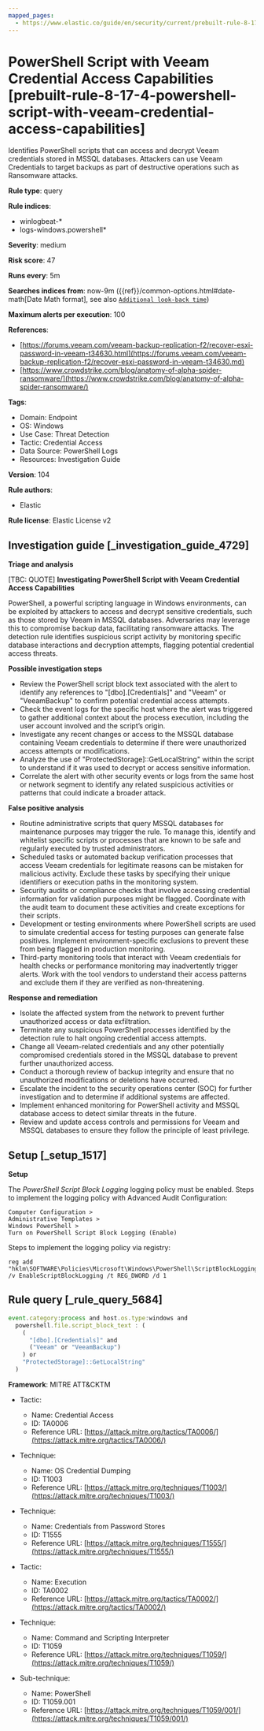 ```yaml
---
mapped_pages:
  - https://www.elastic.co/guide/en/security/current/prebuilt-rule-8-17-4-powershell-script-with-veeam-credential-access-capabilities.html
---
```


# PowerShell Script with Veeam Credential Access Capabilities [prebuilt-rule-8-17-4-powershell-script-with-veeam-credential-access-capabilities]

Identifies PowerShell scripts that can access and decrypt Veeam credentials stored in MSSQL databases. Attackers can use Veeam Credentials to target backups as part of destructive operations such as Ransomware attacks.

**Rule type**: query

**Rule indices**:

* winlogbeat-*
* logs-windows.powershell*

**Severity**: medium

**Risk score**: 47

**Runs every**: 5m

**Searches indices from**: now-9m ({{ref}}/common-options.html#date-math[Date Math format], see also [`Additional look-back time`](docs-content://solutions/security/detect-and-alert/create-detection-rule.md#rule-schedule))

**Maximum alerts per execution**: 100

**References**:

* [https://forums.veeam.com/veeam-backup-replication-f2/recover-esxi-password-in-veeam-t34630.html](https://forums.veeam.com/veeam-backup-replication-f2/recover-esxi-password-in-veeam-t34630.md)
* [https://www.crowdstrike.com/blog/anatomy-of-alpha-spider-ransomware/](https://www.crowdstrike.com/blog/anatomy-of-alpha-spider-ransomware/)

**Tags**:

* Domain: Endpoint
* OS: Windows
* Use Case: Threat Detection
* Tactic: Credential Access
* Data Source: PowerShell Logs
* Resources: Investigation Guide

**Version**: 104

**Rule authors**:

* Elastic

**Rule license**: Elastic License v2

## Investigation guide [_investigation_guide_4729]

**Triage and analysis**

[TBC: QUOTE]
**Investigating PowerShell Script with Veeam Credential Access Capabilities**

PowerShell, a powerful scripting language in Windows environments, can be exploited by attackers to access and decrypt sensitive credentials, such as those stored by Veeam in MSSQL databases. Adversaries may leverage this to compromise backup data, facilitating ransomware attacks. The detection rule identifies suspicious script activity by monitoring specific database interactions and decryption attempts, flagging potential credential access threats.

**Possible investigation steps**

* Review the PowerShell script block text associated with the alert to identify any references to "[dbo].[Credentials]" and "Veeam" or "VeeamBackup" to confirm potential credential access attempts.
* Check the event logs for the specific host where the alert was triggered to gather additional context about the process execution, including the user account involved and the script’s origin.
* Investigate any recent changes or access to the MSSQL database containing Veeam credentials to determine if there were unauthorized access attempts or modifications.
* Analyze the use of "ProtectedStorage]::GetLocalString" within the script to understand if it was used to decrypt or access sensitive information.
* Correlate the alert with other security events or logs from the same host or network segment to identify any related suspicious activities or patterns that could indicate a broader attack.

**False positive analysis**

* Routine administrative scripts that query MSSQL databases for maintenance purposes may trigger the rule. To manage this, identify and whitelist specific scripts or processes that are known to be safe and regularly executed by trusted administrators.
* Scheduled tasks or automated backup verification processes that access Veeam credentials for legitimate reasons can be mistaken for malicious activity. Exclude these tasks by specifying their unique identifiers or execution paths in the monitoring system.
* Security audits or compliance checks that involve accessing credential information for validation purposes might be flagged. Coordinate with the audit team to document these activities and create exceptions for their scripts.
* Development or testing environments where PowerShell scripts are used to simulate credential access for testing purposes can generate false positives. Implement environment-specific exclusions to prevent these from being flagged in production monitoring.
* Third-party monitoring tools that interact with Veeam credentials for health checks or performance monitoring may inadvertently trigger alerts. Work with the tool vendors to understand their access patterns and exclude them if they are verified as non-threatening.

**Response and remediation**

* Isolate the affected system from the network to prevent further unauthorized access or data exfiltration.
* Terminate any suspicious PowerShell processes identified by the detection rule to halt ongoing credential access attempts.
* Change all Veeam-related credentials and any other potentially compromised credentials stored in the MSSQL database to prevent further unauthorized access.
* Conduct a thorough review of backup integrity and ensure that no unauthorized modifications or deletions have occurred.
* Escalate the incident to the security operations center (SOC) for further investigation and to determine if additional systems are affected.
* Implement enhanced monitoring for PowerShell activity and MSSQL database access to detect similar threats in the future.
* Review and update access controls and permissions for Veeam and MSSQL databases to ensure they follow the principle of least privilege.


## Setup [_setup_1517]

**Setup**

The *PowerShell Script Block Logging* logging policy must be enabled. Steps to implement the logging policy with Advanced Audit Configuration:

```
Computer Configuration >
Administrative Templates >
Windows PowerShell >
Turn on PowerShell Script Block Logging (Enable)
```

Steps to implement the logging policy via registry:

```
reg add "hklm\SOFTWARE\Policies\Microsoft\Windows\PowerShell\ScriptBlockLogging" /v EnableScriptBlockLogging /t REG_DWORD /d 1
```


## Rule query [_rule_query_5684]

```js
event.category:process and host.os.type:windows and
  powershell.file.script_block_text : (
    (
      "[dbo].[Credentials]" and
      ("Veeam" or "VeeamBackup")
    ) or
    "ProtectedStorage]::GetLocalString"
  )
```

**Framework**: MITRE ATT&CKTM

* Tactic:

    * Name: Credential Access
    * ID: TA0006
    * Reference URL: [https://attack.mitre.org/tactics/TA0006/](https://attack.mitre.org/tactics/TA0006/)

* Technique:

    * Name: OS Credential Dumping
    * ID: T1003
    * Reference URL: [https://attack.mitre.org/techniques/T1003/](https://attack.mitre.org/techniques/T1003/)

* Technique:

    * Name: Credentials from Password Stores
    * ID: T1555
    * Reference URL: [https://attack.mitre.org/techniques/T1555/](https://attack.mitre.org/techniques/T1555/)

* Tactic:

    * Name: Execution
    * ID: TA0002
    * Reference URL: [https://attack.mitre.org/tactics/TA0002/](https://attack.mitre.org/tactics/TA0002/)

* Technique:

    * Name: Command and Scripting Interpreter
    * ID: T1059
    * Reference URL: [https://attack.mitre.org/techniques/T1059/](https://attack.mitre.org/techniques/T1059/)

* Sub-technique:

    * Name: PowerShell
    * ID: T1059.001
    * Reference URL: [https://attack.mitre.org/techniques/T1059/001/](https://attack.mitre.org/techniques/T1059/001/)




